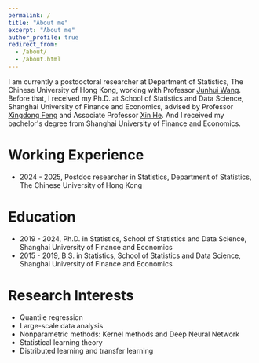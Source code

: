 ```yaml
---
permalink: /
title: "About me"
excerpt: "About me"
author_profile: true
redirect_from: 
  - /about/
  - /about.html
---
```


I am currently a postdoctoral researcher at Department of Statistics, The Chinese University of Hong Kong, working with Professor [Junhui Wang](https://www.sta.cuhk.edu.hk/peoples/jwang/). Before that, I received my Ph.D. at School of Statistics and Data Science, Shanghai University of Finance and Economics, advised by Professor [Xingdong Feng](https://ddgene.github.io/) and Associate Professor [Xin He](https://scholar.google.com/citations?user=aduqO4EAAAAJ&hl=en). And I received my bachelor's degree from Shanghai University of Finance and Economics. 


Working Experience
======
* 2024 - 2025, Postdoc researcher in Statistics, Department of Statistics, The Chinese University of Hong Kong


Education
======
* 2019 - 2024, Ph.D. in Statistics, School of Statistics and Data Science, Shanghai University of Finance and Economics
* 2015 - 2019, B.S. in Statistics, School of Statistics and Data Science, Shanghai University of Finance and Economics

Research Interests
======
* Quantile regression
* Large-scale data analysis
* Nonparametric methods: Kernel methods and Deep Neural Network
* Statistical learning theory
* Distributed learning and transfer learning


